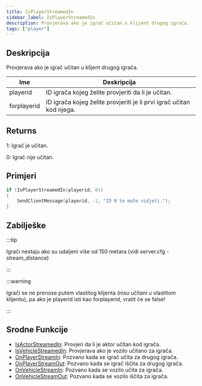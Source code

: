 ```yaml
---
title: IsPlayerStreamedIn
sidebar_label: IsPlayerStreamedIn
description: Provjerava ako je igrač učitan u klijent drugog igrača.
tags: ["player"]
---
```


## Deskripcija

Provjerava ako je igrač učitan u klijent drugog igrača.

| Ime         | Deskripcija                                                          |
| ----------- | -------------------------------------------------------------------- |
| playerid    | ID igrača kojeg želite provjeriti da li je učitan.                   |
| forplayerid | ID igrača kojeg želite provjeriti je li prvi igrač učitan kod njega. |

## Returns

1: Igrač je učitan.

0: Igrač nije učitan.

## Primjeri

```c
if (IsPlayerStreamedIn(playerid, 0))
{
    SendClientMessage(playerid, -1, "ID 0 te može vidjeti.");
}
```

## Zabilješke

:::tip

Igrači nestaju ako su udaljeni više od 150 metara (vidi server.cfg - stream_distance)

:::

:::warning

Igrači se ne prenose putem vlastitog klijenta (nisu učitani u vlastitom klijentu), pa ako je playerid isti kao forplayerid, vratit će se false!

:::

## Srodne Funkcije

- [IsActorStreamedIn](IsActorStreamedIn): Provjeri da li je aktor učitan kod igrača.
- [IsVehicleStreamedIn](IsVehicleStreamedIn): Provjerava ako je vozilo učitano za igrača.
- [OnPlayerStreamIn](../callbacks/OnPlayerStreamIn): Pozvano kada se igrač učita za drugog igrača.
- [OnPlayerStreamOut](../callbacks/OnPlayerStreamOut): Pozvano kada se igrač iščita za drugog igrača.
- [OnVehicleStreamIn](../callbacks/OnVehicleStreamIn): Pozvano kada se vozilo učita za igrača.
- [OnVehicleStreamOut](../callbacks/OnVehicleStreamOut): Pozvano kada se vozilo iščita za igrača.
